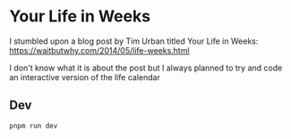 # Your Life in Weeks

I stumbled upon a blog post by Tim Urban titled Your Life in Weeks: https://waitbutwhy.com/2014/05/life-weeks.html

I don't know what it is about the post but I always planned to try and code an interactive version of the life calendar

## Dev

```sh
pnpm run dev
```